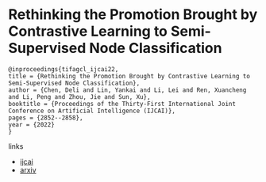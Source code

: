 # Rethinking the Promotion Brought by Contrastive Learning to Semi-Supervised Node Classification

```
@inproceedings{tifagcl_ijcai22,
title = {Rethinking the Promotion Brought by Contrastive Learning to Semi-Supervised Node Classification},
author = {Chen, Deli and Lin, Yankai and Li, Lei and Ren, Xuancheng and Li, Peng and Zhou, Jie and Sun, Xu},
booktitle = {Proceedings of the Thirty-First International Joint Conference on Artificial Intelligence (IJCAI)},
pages = {2852--2858},
year = {2022}
}
```

links
- [ijcai](https://www.ijcai.org/Proceedings/2022/395)
- [arxiv](https://arxiv.org/abs/2012.07437)
